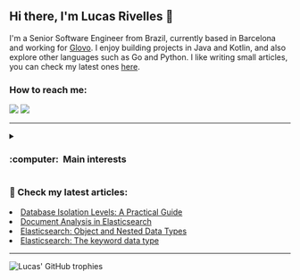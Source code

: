 <h2>Hi there, I'm Lucas Rivelles 👋</h2>

I'm a Senior Software Engineer from Brazil, currently based in Barcelona and working for [Glovo](https://glovoapp.com/). I enjoy building projects in Java and Kotlin, and also explore other languages such as Go and Python.
I like writing small articles, you can check my latest ones [here](https://dev.to/rivelles).

<h3>How to reach me:</h3>
<p align="left">
  <a href="mailto:rivelleslucas@gmail.com"><img src="https://img.shields.io/badge/gmail-%23D14836.svg?&style=for-the-badge&logo=gmail&logoColor=white" /></a>
  <a href="https://www.linkedin.com/in/lucas-rivelles"><img src="https://img.shields.io/badge/linkedin-%230077B5.svg?&style=for-the-badge&logo=linkedin&logoColor=white" /></a>
</p>

<hr />

<details>
  <summary><h3>:computer: &nbsp;Main interests</h3></summary>
  <br />

![Java](https://img.shields.io/badge/java-%23ED8B00.svg?style=for-the-badge&logo=openjdk&logoColor=white)
![Kotlin](https://img.shields.io/badge/kotlin-%237F52FF.svg?style=for-the-badge&logo=kotlin&logoColor=white)
![Go](https://img.shields.io/badge/go-%2300ADD8.svg?style=for-the-badge&logo=go&logoColor=white)
![Gradle](https://img.shields.io/badge/Gradle-02303A.svg?style=for-the-badge&logo=Gradle&logoColor=white)
![Docker](https://img.shields.io/badge/docker-%230db7ed.svg?style=for-the-badge&logo=docker&logoColor=white)
![Kubernetes](https://img.shields.io/badge/kubernetes-%23326ce5.svg?style=for-the-badge&logo=kubernetes&logoColor=white)
![Apache Kafka](https://img.shields.io/badge/Apache%20Kafka-000?style=for-the-badge&logo=apachekafka)
![Postgres](https://img.shields.io/badge/postgres-%23316192.svg?style=for-the-badge&logo=postgresql&logoColor=white)
![MySQL](https://img.shields.io/badge/mysql-%2300f.svg?style=for-the-badge&logo=mysql&logoColor=white)
![Redis](https://img.shields.io/badge/redis-%23DD0031.svg?style=for-the-badge&logo=redis&logoColor=white)
![ElasticSearch](https://img.shields.io/badge/-ElasticSearch-005571?style=for-the-badge&logo=elasticsearch)
![ApacheCassandra](https://img.shields.io/badge/cassandra-%231287B1.svg?style=for-the-badge&logo=apache-cassandra&logoColor=white)
![AWS](https://img.shields.io/badge/AWS-%23FF9900.svg?style=for-the-badge&logo=amazon-aws&logoColor=white)
![Terraform](https://img.shields.io/badge/terraform-%235835CC.svg?style=for-the-badge&logo=terraform&logoColor=white)

</details>

<h3>📖 Check my latest articles:</h3>
  <li><a href="https://dev.to/rivelles/database-isolation-levels-a-practical-guide-5fdc">Database Isolation Levels: A Practical Guide</a></li>
  <li><a href="https://dev.to/rivelles/document-analysis-in-elasticsearch-1hhn">Document Analysis in Elasticsearch</a></li>
  <li><a href="https://dev.to/rivelles/elasticsearch-object-and-nested-data-types-11oe">Elasticsearch: Object and Nested Data Types</a></li>
  <li><a href="https://dev.to/rivelles/elasticsearch-the-keyword-data-type-2bd7">Elasticsearch: The keyword data type</a></li>

<hr />

![Lucas' GitHub trophies](https://github-profile-trophy.vercel.app/?username=rivelles)
